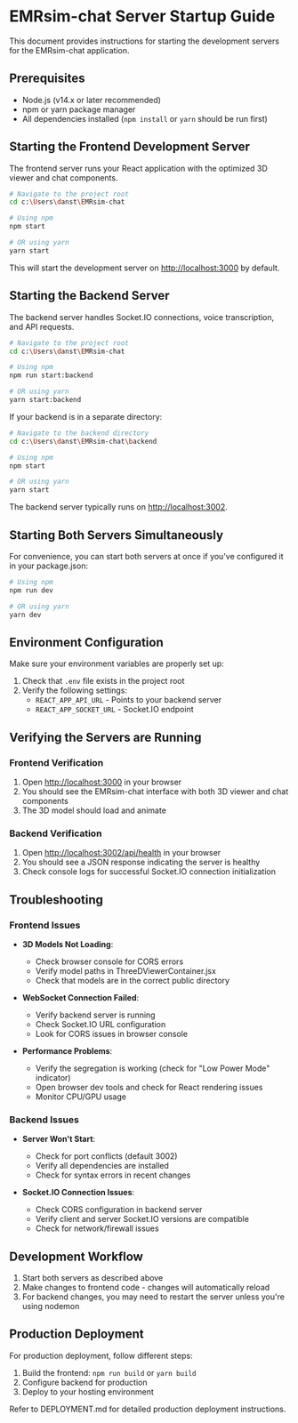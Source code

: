 # EMRsim-chat Server Startup Guide

This document provides instructions for starting the development servers for the EMRsim-chat application.

## Prerequisites

- Node.js (v14.x or later recommended)
- npm or yarn package manager
- All dependencies installed (`npm install` or `yarn` should be run first)

## Starting the Frontend Development Server

The frontend server runs your React application with the optimized 3D viewer and chat components.

```bash
# Navigate to the project root
cd c:\Users\danst\EMRsim-chat

# Using npm
npm start

# OR using yarn
yarn start
```

This will start the development server on [http://localhost:3000](http://localhost:3000) by default.

## Starting the Backend Server

The backend server handles Socket.IO connections, voice transcription, and API requests.

```bash
# Navigate to the project root
cd c:\Users\danst\EMRsim-chat

# Using npm
npm run start:backend

# OR using yarn
yarn start:backend
```

If your backend is in a separate directory:

```bash
# Navigate to the backend directory
cd c:\Users\danst\EMRsim-chat\backend

# Using npm
npm start

# OR using yarn
yarn start
```

The backend server typically runs on [http://localhost:3002](http://localhost:3002).

## Starting Both Servers Simultaneously

For convenience, you can start both servers at once if you've configured it in your package.json:

```bash
# Using npm
npm run dev

# OR using yarn
yarn dev
```

## Environment Configuration

Make sure your environment variables are properly set up:

1. Check that `.env` file exists in the project root
2. Verify the following settings:
   - `REACT_APP_API_URL` - Points to your backend server
   - `REACT_APP_SOCKET_URL` - Socket.IO endpoint

## Verifying the Servers are Running

### Frontend Verification

1. Open [http://localhost:3000](http://localhost:3000) in your browser
2. You should see the EMRsim-chat interface with both 3D viewer and chat components
3. The 3D model should load and animate

### Backend Verification

1. Open [http://localhost:3002/api/health](http://localhost:3002/api/health) in your browser
2. You should see a JSON response indicating the server is healthy
3. Check console logs for successful Socket.IO connection initialization

## Troubleshooting

### Frontend Issues

- **3D Models Not Loading**:
  - Check browser console for CORS errors
  - Verify model paths in ThreeDViewerContainer.jsx
  - Check that models are in the correct public directory

- **WebSocket Connection Failed**:
  - Verify backend server is running
  - Check Socket.IO URL configuration
  - Look for CORS issues in browser console

- **Performance Problems**:
  - Verify the segregation is working (check for "Low Power Mode" indicator)
  - Open browser dev tools and check for React rendering issues
  - Monitor CPU/GPU usage

### Backend Issues

- **Server Won't Start**:
  - Check for port conflicts (default 3002)
  - Verify all dependencies are installed
  - Check for syntax errors in recent changes

- **Socket.IO Connection Issues**:
  - Check CORS configuration in backend server
  - Verify client and server Socket.IO versions are compatible
  - Check for network/firewall issues

## Development Workflow

1. Start both servers as described above
2. Make changes to frontend code - changes will automatically reload
3. For backend changes, you may need to restart the server unless you're using nodemon

## Production Deployment

For production deployment, follow different steps:

1. Build the frontend: `npm run build` or `yarn build`
2. Configure backend for production
3. Deploy to your hosting environment

Refer to DEPLOYMENT.md for detailed production deployment instructions.
